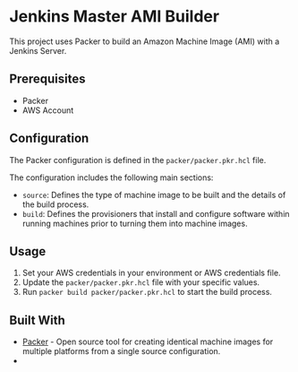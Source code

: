 # Jenkins Master AMI Builder

This project uses Packer to build an Amazon Machine Image (AMI) with a Jenkins Server.

## Prerequisites

- Packer
- AWS Account

## Configuration

The Packer configuration is defined in the `packer/packer.pkr.hcl` file. 

The configuration includes the following main sections:

- `source`: Defines the type of machine image to be built and the details of the build process.
- `build`: Defines the provisioners that install and configure software within running machines prior to turning them into machine images.

## Usage

1. Set your AWS credentials in your environment or AWS credentials file.
2. Update the `packer/packer.pkr.hcl` file with your specific values.
3. Run `packer build packer/packer.pkr.hcl` to start the build process.

## Built With

- [Packer](https://www.packer.io/) - Open source tool for creating identical machine images for multiple platforms from a single source configuration.
- 

